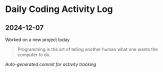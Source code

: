 # Daily Coding Activity Log

## 2024-12-07

Worked on a new project today

> Programming is the art of telling another human what one wants the computer to do.

*Auto-generated commit for activity tracking*
